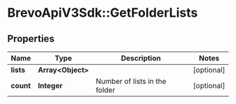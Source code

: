 # BrevoApiV3Sdk::GetFolderLists

## Properties
Name | Type | Description | Notes
------------ | ------------- | ------------- | -------------
**lists** | **Array&lt;Object&gt;** |  | [optional] 
**count** | **Integer** | Number of lists in the folder | [optional] 


